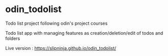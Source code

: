 # odin_todolist
Todo list project following odin's project courses

Todo list app with managing features as creation/deletion/edit of todos and folders

Live version : https://slipninja.github.io/odin_todolist/
